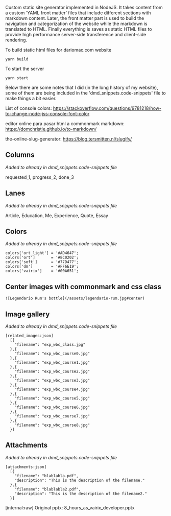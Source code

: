 Custom static site generator implemented in NodeJS. It takes content from a custom ‘YAML front matter’ files that include different sections with markdown content. Later, the front matter part is used to build the navigation and categorization of the website while the markdown is translated to HTML. Finally everything is saves as static HTML files to provide high performance server-side transference and client-side rendering.

To build static html files for dariomac.com website
```
yarn build
```

To start the server
```
yarn start
```

Below there are some notes that I did (in the long history of my website), some of them are being included in the 'dmd_snippets.code-snippets' file to make things a bit easier.

List of console colors:
https://stackoverflow.com/questions/9781218/how-to-change-node-jss-console-font-color

editor online para pasar html a commonmark markdown:
https://domchristie.github.io/to-markdown/

the-online-slug-generator:
https://blog.tersmitten.nl/slugify/

Columns
-----
_Added to already in dmd_snippets.code-snippets file_

requested_1, progress_2, done_3


Lanes
-----
_Added to already in dmd_snippets.code-snippets file_

Article, Education, Me, Experience, Quote, Essay


Colors
------
_Added to already in dmd_snippets.code-snippets file_

```
colors['ort_light'] = '#AD4647';
colors['ort']       = '#8C0202';
colors['soft']      = '#77D477';
colors['dm']        = '#FF6E19';
colors['vairix']    = '#00A651';
```

Center images with commonmark and css class
-------------------------------------------
```![Legendario Rum's bottle](/assets/legendario-rum.jpg#center)```


Image gallery
-------------
_Added to already in dmd_snippets.code-snippets file_
```
[related_images:json]
  [{
    "filename": "exp_wbc_class.jpg"
  },{
    "filename": "exp_wbc_course0.jpg"
  },{
    "filename": "exp_wbc_course1.jpg"
  },{
    "filename": "exp_wbc_course2.jpg"
  },{
    "filename": "exp_wbc_course3.jpg"
  },{
    "filename": "exp_wbc_course4.jpg"
  },{
    "filename": "exp_wbc_course5.jpg"
  },{
    "filename": "exp_wbc_course6.jpg"
  },{
    "filename": "exp_wbc_course7.jpg"
  },{
    "filename": "exp_wbc_course8.jpg"
  }]
```


Attachments
-----------
_Added to already in dmd_snippets.code-snippets file_
```
[attachments:json]
  [{
    "filename": "blablabla.pdf",
    "description": "This is the description of the filename."
  },{
    "filename": "blablabla2.pdf",
    "description": "This is the description of the filename2."
  }]
```

[internal:raw]
Original pptx: 8_hours_as_vairix_developer.pptx 

